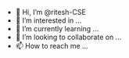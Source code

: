 - 👋 Hi, I’m @ritesh-CSE
- 👀 I’m interested in ...
- 🌱 I’m currently learning ...
- 💞️ I’m looking to collaborate on ...
- 📫 How to reach me ...

<!---
ritesh-CSE/ritesh-CSE is a ✨ special ✨ repository because its `README.md` (this file) appears on your GitHub profile.
You can click the Preview link to take a look at your changes.
--->
